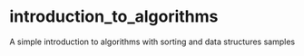 # introduction_to_algorithms

A simple introduction to algorithms with sorting and data structures samples
